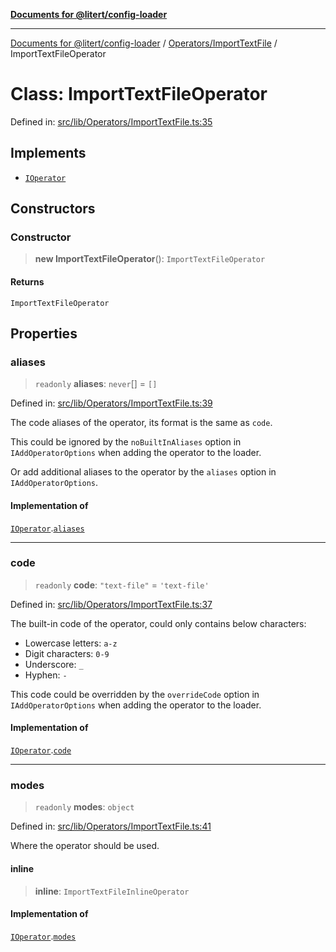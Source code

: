 [**Documents for @litert/config-loader**](../../../README.md)

***

[Documents for @litert/config-loader](../../../README.md) / [Operators/ImportTextFile](../README.md) / ImportTextFileOperator

# Class: ImportTextFileOperator

Defined in: [src/lib/Operators/ImportTextFile.ts:35](https://github.com/litert/config-loader.js/blob/master/src/lib/Operators/ImportTextFile.ts#L35)

## Implements

- [`IOperator`](../../../Declaration/interfaces/IOperator.md)

## Constructors

### Constructor

> **new ImportTextFileOperator**(): `ImportTextFileOperator`

#### Returns

`ImportTextFileOperator`

## Properties

### aliases

> `readonly` **aliases**: `never`[] = `[]`

Defined in: [src/lib/Operators/ImportTextFile.ts:39](https://github.com/litert/config-loader.js/blob/master/src/lib/Operators/ImportTextFile.ts#L39)

The code aliases of the operator, its format is the same as `code`.

This could be ignored by the `noBuiltInAliases` option in `IAddOperatorOptions`
when adding the operator to the loader.

Or add additional aliases to the operator by the `aliases` option in `IAddOperatorOptions`.

#### Implementation of

[`IOperator`](../../../Declaration/interfaces/IOperator.md).[`aliases`](../../../Declaration/interfaces/IOperator.md#aliases)

***

### code

> `readonly` **code**: `"text-file"` = `'text-file'`

Defined in: [src/lib/Operators/ImportTextFile.ts:37](https://github.com/litert/config-loader.js/blob/master/src/lib/Operators/ImportTextFile.ts#L37)

The built-in code of the operator, could only contains below characters:

- Lowercase letters: `a-z`
- Digit characters: `0-9`
- Underscore: `_`
- Hyphen: `-`

This code could be overridden by the `overrideCode` option in `IAddOperatorOptions`
when adding the operator to the loader.

#### Implementation of

[`IOperator`](../../../Declaration/interfaces/IOperator.md).[`code`](../../../Declaration/interfaces/IOperator.md#code)

***

### modes

> `readonly` **modes**: `object`

Defined in: [src/lib/Operators/ImportTextFile.ts:41](https://github.com/litert/config-loader.js/blob/master/src/lib/Operators/ImportTextFile.ts#L41)

Where the operator should be used.

#### inline

> **inline**: `ImportTextFileInlineOperator`

#### Implementation of

[`IOperator`](../../../Declaration/interfaces/IOperator.md).[`modes`](../../../Declaration/interfaces/IOperator.md#modes)
